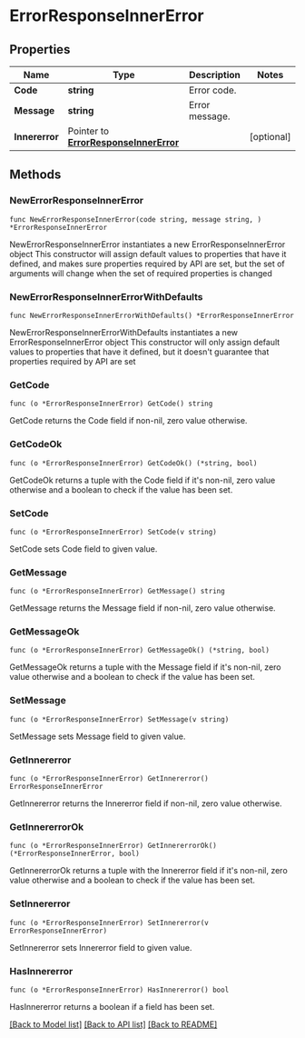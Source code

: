 # ErrorResponseInnerError

## Properties

Name | Type | Description | Notes
------------ | ------------- | ------------- | -------------
**Code** | **string** | Error code. | 
**Message** | **string** | Error message. | 
**Innererror** | Pointer to [**ErrorResponseInnerError**](ErrorResponseInnerError.md) |  | [optional] 

## Methods

### NewErrorResponseInnerError

`func NewErrorResponseInnerError(code string, message string, ) *ErrorResponseInnerError`

NewErrorResponseInnerError instantiates a new ErrorResponseInnerError object
This constructor will assign default values to properties that have it defined,
and makes sure properties required by API are set, but the set of arguments
will change when the set of required properties is changed

### NewErrorResponseInnerErrorWithDefaults

`func NewErrorResponseInnerErrorWithDefaults() *ErrorResponseInnerError`

NewErrorResponseInnerErrorWithDefaults instantiates a new ErrorResponseInnerError object
This constructor will only assign default values to properties that have it defined,
but it doesn't guarantee that properties required by API are set

### GetCode

`func (o *ErrorResponseInnerError) GetCode() string`

GetCode returns the Code field if non-nil, zero value otherwise.

### GetCodeOk

`func (o *ErrorResponseInnerError) GetCodeOk() (*string, bool)`

GetCodeOk returns a tuple with the Code field if it's non-nil, zero value otherwise
and a boolean to check if the value has been set.

### SetCode

`func (o *ErrorResponseInnerError) SetCode(v string)`

SetCode sets Code field to given value.


### GetMessage

`func (o *ErrorResponseInnerError) GetMessage() string`

GetMessage returns the Message field if non-nil, zero value otherwise.

### GetMessageOk

`func (o *ErrorResponseInnerError) GetMessageOk() (*string, bool)`

GetMessageOk returns a tuple with the Message field if it's non-nil, zero value otherwise
and a boolean to check if the value has been set.

### SetMessage

`func (o *ErrorResponseInnerError) SetMessage(v string)`

SetMessage sets Message field to given value.


### GetInnererror

`func (o *ErrorResponseInnerError) GetInnererror() ErrorResponseInnerError`

GetInnererror returns the Innererror field if non-nil, zero value otherwise.

### GetInnererrorOk

`func (o *ErrorResponseInnerError) GetInnererrorOk() (*ErrorResponseInnerError, bool)`

GetInnererrorOk returns a tuple with the Innererror field if it's non-nil, zero value otherwise
and a boolean to check if the value has been set.

### SetInnererror

`func (o *ErrorResponseInnerError) SetInnererror(v ErrorResponseInnerError)`

SetInnererror sets Innererror field to given value.

### HasInnererror

`func (o *ErrorResponseInnerError) HasInnererror() bool`

HasInnererror returns a boolean if a field has been set.


[[Back to Model list]](../README.md#documentation-for-models) [[Back to API list]](../README.md#documentation-for-api-endpoints) [[Back to README]](../README.md)


